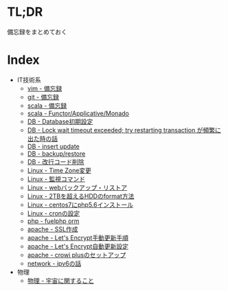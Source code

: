 # TL;DR

備忘録をまとめておく




# Index

* IT技術系
    * [vim - 備忘録](tech/vim.md)     
    * [git - 備忘録](tech/git.md)
    * [scala - 備忘録](tech/scala.md)
    * [scala - Functor/Applicative/Monado](tech/scala.md)    
    * [DB - Database初期設定](tech/db_01.md)
    * [DB - Lock wait timeout exceeded; try restarting transaction が頻繁に出た時の話](tech/db_02.md)    
    * [DB - insert update](tech/db_03.md)    
    * [DB - backup/restore](tech/db_04.md)    
    * [DB - 改行コード削除](tech/db_05.md)    
    * [Linux - Time Zone変更](tech/linux_01.md)    
    * [Linux - 監視コマンド](tech/linux_05.md)    
    * [Linux - webバックアップ・リストア](tech/linux_06.md)    
    * [Linux - 2TBを超えるHDDのformat方法](tech/linux_02.md)    
    * [Linux - centos7にphp5.6インストール](tech/linux_03.md)
    * [Linux - cronの設定](tech/linux_04.md)    
    * [php - fuelphp orm](tech/php_01.md)
    * [apache - SSL作成](tech/apache_02.md)
    * [apache - Let's Encrypt手動更新手順](tech/apache_03.md)
    * [apache - Let's Encrypt自動更新設定](tech/apache_04.md)
    * [apache - crowi plusのセットアップ](tech/apache_01.md)
    * [network - ipv6の話](tech/net_01.md)
* 物理
    * [物理 - 宇宙に関すること](science/pyshics_01.md)
      
   
     